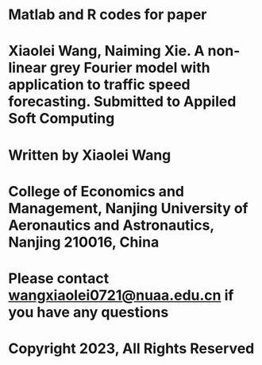 # Matlab and R codes for paper
# Xiaolei Wang, Naiming Xie. A non-linear grey Fourier model with application to traffic speed forecasting. Submitted to Appiled Soft Computing
# Written by Xiaolei Wang
# College of Economics and Management, Nanjing University of Aeronautics and Astronautics, Nanjing 210016, China
# Please contact wangxiaolei0721@nuaa.edu.cn if you have any questions
# Copyright 2023, All Rights Reserved
